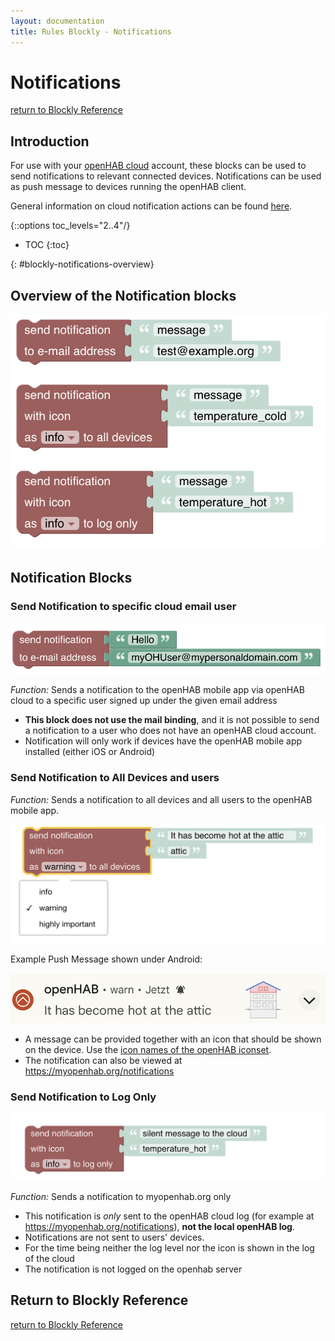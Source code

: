 ```yaml
---
layout: documentation
title: Rules Blockly - Notifications
---
```


# Notifications
[return to Blockly Reference](index.html#notifications)

## Introduction

For use with your [openHAB cloud](https://www.openhab.org/addons/integrations/openhabcloud/) account, these blocks can be used to send notifications to relevant connected devices. Notifications can be used as push message to devices running the openHAB client.

General information on cloud notification actions can be found [here](https://www.openhab.org/docs/configuration/actions.html#cloud-notification-actions).

{::options toc_levels="2..4"/}

- TOC
{:toc}

{: #blockly-notifications-overview}

## Overview of the Notification blocks

![notifications](../images/blockly/blockly-notifications.png)

## Notification Blocks

### Send Notification to specific cloud email user

![notification-to-user](../images/blockly/blockly-notification-to-user.png)

*Function:* Sends a notification to the openHAB mobile app via openHAB cloud to a specific user signed up under the given email address

* **This block does not use the mail binding**, and it is not possible to send a notification to a user who does not have an openHAB cloud account.
* Notification will only work if devices have the openHAB mobile app installed (either iOS or Android)

### Send Notification to All Devices and users

*Function:* Sends a notification to all devices and all users to the openHAB mobile app.

![notification-to-all](../images/blockly/blockly-notification-to-all.png)

Example Push Message shown under Android:

![notification-on-android](../images/blockly/blockly-notification-on-android.png)


* A message can be provided together with an icon that should be shown on the device. Use the [icon names of the openHAB iconset](https://www.openhab.org/docs/configuration/iconsets/classic/).
* The notification can also be viewed at https://myopenhab.org/notifications

### Send Notification to Log Only

![notification-to-log](../images/blockly/blockly-notification-to-log.png)

*Function:* Sends a notification to myopenhab.org only

* This notification is *only* sent to the openHAB cloud log (for example at https://myopenhab.org/notifications), **not the local openHAB log**.
* Notifications are not sent to users' devices.
* For the time being neither the log level nor the icon is shown in the log of the cloud
* The notification is not logged on the openhab server


## Return to Blockly Reference

[return to Blockly Reference](index.html#notifications)
